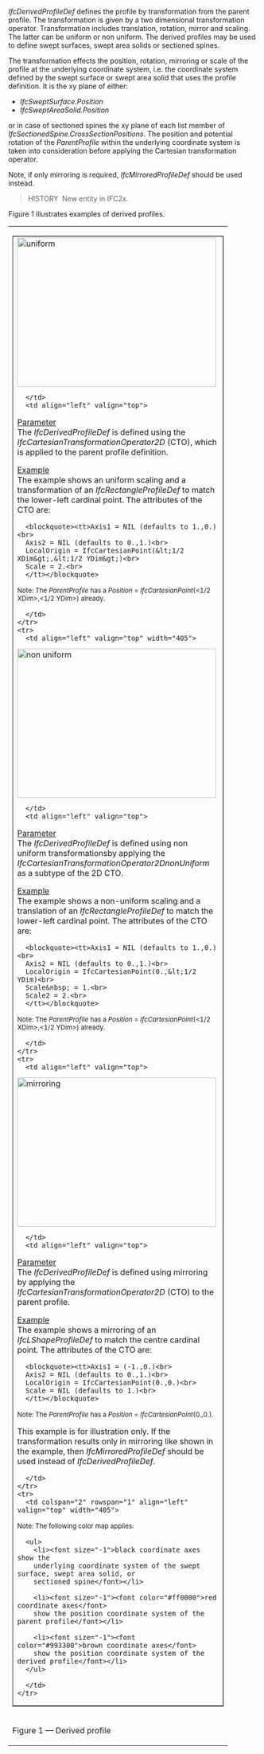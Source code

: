 _IfcDerivedProfileDef_ defines the profile by transformation from the parent profile. The transformation is given by a two dimensional transformation operator. Transformation includes translation, rotation, mirror and scaling. The latter can be uniform or non uniform. The derived profiles may be used to define swept surfaces, swept area solids or sectioned spines.

The transformation effects the position, rotation, mirroring or scale of the profile at the underlying coordinate system, i.e. the coordinate system defined by the swept surface or swept area solid that uses the profile definition. It is the xy plane of either:

* _IfcSweptSurface.Position_
* _IfcSweptAreaSolid.Position_

or in case of sectioned spines the xy plane of each list member of _IfcSectionedSpine.CrossSectionPositions_. The position and potential rotation of the _ParentProfile_ within the underlying coordinate system is taken into consideration before applying the Cartesian transformation operator.

Note, if only mirroring is required, _IfcMirroredProfileDef_ should be used instead.

> HISTORY&nbsp; New entity in IFC2x.

Figure 1 illustrates examples of derived profiles.

<table>
<tr><td>
<table border="1" cellpadding="2" cellspacing="2">
  <tbody>
    <tr>
      <td align="left" valign="top" width="405">

<img src="../../../figures/IfcDerivedProfileDef-Layout1.gif" alt="uniform" border="0" height="300" width="400">

      </td>
      <td align="left" valign="top">

<p><u>Parameter</u><br>
The <em>IfcDerivedProfileDef</em>
is defined using the <em>IfcCartesianTransformationOperator2D</em>
(CTO), which is applied to the parent profile definition. <br>
</p>

<p><u>Example</u><br>
The example shows an uniform scaling and a transformation
of an <em>IfcRectangleProfileDef</em>
to match the lower-left cardinal point. The attributes of the CTO are:<br>
</p>

      <blockquote><tt>Axis1 = NIL (defaults to 1.,0.)<br>
      Axis2 = NIL (defaults to 0.,1.)<br>
      LocalOrigin = IfcCartesianPoint(&lt;1/2 XDim&gt;,&lt;1/2 YDim&gt;)<br>
      Scale = 2.<br>
      </tt></blockquote>

<font size="-1">Note: The <em>ParentProfile</em> has a <em>Position</em>
= <em>IfcCartesianPoint</em>(&lt;1/2 XDim&gt;,&lt;1/2 YDim&gt;) already.</font><br>

      </td>
    </tr>
    <tr>
      <td align="left" valign="top" width="405">

<img src="../../../figures/IfcDerivedProfileDef-Layout2.gif" alt="non uniform" border="0" height="300" width="400">

      </td>
      <td align="left" valign="top">

<p><u>Parameter</u><br>
The <em>IfcDerivedProfileDef</em> is defined using
non uniform transformationsby applying the <em>IfcCartesianTransformationOperator2DnonUniform</em>
as a subtype of the 2D CTO.</p>

<p><u>Example</u><br>
The example shows a non-uniform scaling and a translation of an <em>IfcRectangleProfileDef</em>
to match the lower-left cardinal point. The attributes of the CTO are:</p>

      <blockquote><tt>Axis1 = NIL (defaults to 1.,0.)<br>
      Axis2 = NIL (defaults to 0.,1.)<br>
      LocalOrigin = IfcCartesianPoint(0.,&lt;1/2 YDim)<br>
      Scale&nbsp; = 1.<br>
      Scale2 = 2.<br>
      </tt></blockquote>

<font size="-1">Note: The <em>ParentProfile</em> has a <em>Position</em>
= <em>IfcCartesianPoint</em>(&lt;1/2 XDim&gt;,&lt;1/2 YDim&gt;) already.</font>

      </td>
    </tr>
    <tr>
      <td align="left" valign="top">

<img alt="mirroring" src="../../../figures/IfcDerivedProfileDef-Layout3.gif" border="0" height="300" width="400">

      </td>
      <td align="left" valign="top">

<p><u>Parameter</u><br>
The <em>IfcDerivedProfileDef</em>
is defined using mirroring by applying the <em>IfcCartesianTransformationOperator2D</em>
(CTO) to the parent profile.</p>

<p><u>Example</u><br>
The example shows a mirroring of an <em>IfcLShapeProfileDef</em>
to match the centre cardinal point. The attributes of the CTO are:</p>

      <blockquote><tt>Axis1 = (-1.,0.)<br>
      Axis2 = NIL (defaults to 0.,1.)<br>
      LocalOrigin = IfcCartesianPoint(0.,0.)<br>
      Scale = NIL (defaults to 1.)<br>
      </tt></blockquote>

<font size="-1">Note: The <em>ParentProfile</em> has a <em>Position</em> = <em>IfcCartesianPoint</em>(0.,0.).</font>

<p>This example is for illustration only.
If the transformation results only in mirroring like shown in the example, then
<em>IfcMirroredProfileDef</em> should be used instead of <em>IfcDerivedProfileDef</em>.</p>

      </td>
    </tr>
    <tr>
      <td colspan="2" rowspan="1" align="left" valign="top" width="405">

<font size="-1">Note: The following color map applies:</font><br>

      <ul>
        <li><font size="-1">black coordinate axes show the
		underlying coordinate system of the swept surface, swept area solid, or
		sectioned spine</font></li>

        <li><font size="-1"><font color="#ff0000">red coordinate axes</font>
		show the position coordinate system of the parent profile</font></li>

        <li><font size="-1"><font color="#993300">brown coordinate axes</font>
		show the position coordinate system of the derived profile</font></li>
      </ul>

      </td>
    </tr>
  </tbody>
</table>
</td></tr>
<tr><td><p class="figure">Figure 1 &mdash; Derived profile</p></td></tr>
</table>
